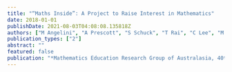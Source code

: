 ```yaml
---
title: "“Maths Inside”: A Project to Raise Interest in Mathematics"
date: 2018-01-01
publishDate: 2021-08-03T04:08:08.135818Z
authors: ["M Angelini", "A Prescott", "S Schuck", "T Rai", "C Lee", "M Coupland"]
publication_types: ["2"]
abstract: ""
featured: false
publication: "*Mathematics Education Research Group of Australasia, 40th Annual Conference*"
---
```


